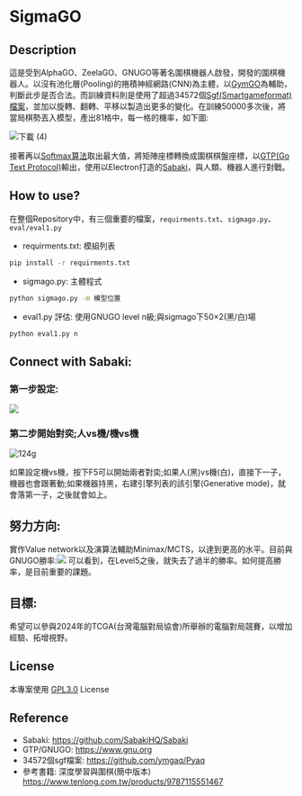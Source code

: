 # SigmaGO
## Description
這是受到AlphaGO、ZeelaGO、GNUGO等著名圍棋機器人啟發，開發的圍棋機器人。以沒有池化層(Pooling)的捲積神經網路(CNN)為主體，以[GymGO](https://github.com/aigagror/GymGo)為輔助，判斷此步是否合法。而訓練資料則是使用了超過34572個[Sgf(Smartgameformat)檔案](https://github.com/ymgaq/Pyaq)，並加以旋轉、翻轉、平移以製造出更多的變化。在訓練50000多次後，將當局棋勢丟入模型，產出81格中，每一格的機率，如下圖:

![下載 (4)](https://github.com/tudohuang/SigmaGO/assets/88125758/78a80e12-458f-40ab-b07d-cefe9fc9f384)

接著再以[Softmax算法](https://zh.wikipedia.org/zh-tw/Softmax%E5%87%BD%E6%95%B0)取出最大值，將矩陣座標轉換成圍棋棋盤座標，以[GTP(Go Text Protocol)](https://www.gnu.org/software/gnugo/gnugo_19.html)輸出，使用以Electron打造的[Sabaki](https://github.com/SabakiHQ/Sabaki)，與人類、機器人進行對戰。

## How to use?
在整個Repository中，有三個重要的檔案，```requirments.txt```、```sigmago.py```、```eval/eval1.py```
- requirments.txt:
模組列表
```bash
pip install -r requirments.txt
```
- sigmago.py:
主體程式
```bash
python sigmago.py -m 模型位置
```
- eval1.py
評估: 使用GNUGO level n級;與sigmago下50×2(黑/白)場
```bash
python eval1.py n
```
## Connect with Sabaki:
### 第一步設定:
![](https://github.com/tudohuang/SigmaGO/assets/88125758/88ab7894-14f0-4508-bd32-3381cd91f05a)
### 第二步開始對奕;人vs機/機vs機
![124g](https://github.com/tudohuang/SigmaGO/assets/88125758/81c107ab-33c9-4e7b-b685-2432bde71313)

如果設定機vs機，按下F5可以開始兩者對奕;如果人(黑)vs機(白)，直接下一子，機器也會跟著動;如果機器持黑，右建引擎列表的該引擎(Generative mode)，就會落第一子，之後就會如上。

## 努力方向:
實作Value network以及演算法輔助Minimax/MCTS，以達到更高的水平。目前與GNUGO勝率:![](https://github.com/tudohuang/SigmaGO/assets/88125758/282761af-2b1a-4488-9df7-2d99c6619c48)
可以看到，在Level5之後，就失去了過半的勝率。如何提高勝率，是目前重要的課題。

## 目標:
希望可以參與2024年的TCGA(台灣電腦對局協會)所舉辦的電腦對局競賽，以增加經驗、拓增視野。

## License
本專案使用 [GPL3.0](https://github.com/tudohuang/SigmaGO/blob/main/LICENSE) License

## Reference
- Sabaki: https://github.com/SabakiHQ/Sabaki
- GTP/GNUGO: https://www.gnu.org
- 34572個sgf檔案: https://github.com/ymgaq/Pyaq
- 參考書籍: 深度學習與圍棋(簡中版本) https://www.tenlong.com.tw/products/9787115551467
